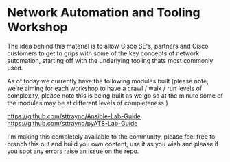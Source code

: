 # Network Automation and Tooling Workshop

The idea behind this material is to allow Cisco SE's, partners and Cisco customers to get to grips with some of the key concepts of network automation, starting off with the underlying tooling thats most commonly used.

As of today we currently have the following modules built (please note, we're aiming for each workshop to have a crawl / walk / run levels of complexity, please note this is being built as we go so at the minute some of the modules may be at different levels of completeness.)

https://github.com/sttrayno/Ansible-Lab-Guide
https://github.com/sttrayno/pyATS-Lab-Guide

I'm making this completely available to the community, please feel free to branch this out and build you own content, use it as you wish and please if you spot any errors raise an issue on the repo.
